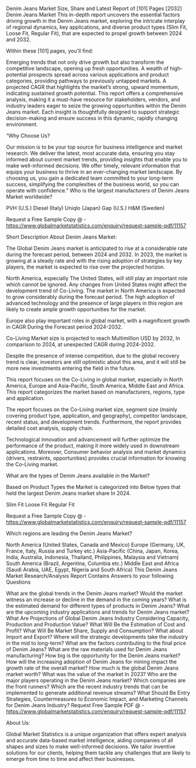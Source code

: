 Denim Jeans Market Size, Share and Latest Report of [101] Pages [2032]
Denim Jeans Market This in-depth report uncovers the essential factors driving growth in the Denim Jeans market, exploring the intricate interplay of regional dynamics, key applications, and diverse product types (Slim Fit, Loose Fit, Regular Fit), that are expected to propel growth between 2024 and 2032.

Within these [101] pages, you'll find:

Emerging trends that not only drive growth but also transform the competitive landscape, opening up fresh opportunities.
A wealth of high-potential prospects spread across various applications and product categories, providing pathways to previously untapped markets.
A projected CAGR that highlights the market’s strong, upward momentum, indicating sustained growth potential.
This report offers a comprehensive analysis, making it a must-have resource for stakeholders, vendors, and industry leaders eager to seize the growing opportunities within the Denim Jeans market. Each insight is thoughtfully designed to support strategic decision-making and ensure success in this dynamic, rapidly changing environment.

“Why Choose Us?

Our mission is to be your top source for business intelligence and market research.
We deliver the latest, most accurate data, ensuring you stay informed about current market trends, providing insights that enable you to make well-informed decisions.
We offer timely, relevant information that equips your business to thrive in an ever-changing market landscape.
By choosing us, you gain a dedicated team committed to your long-term success, simplifying the complexities of the business world, so you can operate with confidence.”
Who is the largest manufacturers of Denim Jeans Market worldwide?

 

PVH (U.S.)
Diesel (Italy)
Uniqlo (Japan)
Gap (U.S.)
H&M (Sweden)
 

Request a Free Sample Copy @ - https://www.globalmarketstatistics.com/enquiry/request-sample-pdf/11157

 

Short Description About Denim Jeans Market:

The Global Denim Jeans market is anticipated to rise at a considerable rate during the forecast period, between 2024 and 2032. In 2023, the market is growing at a steady rate and with the rising adoption of strategies by key players, the market is expected to rise over the projected horizon.

North America, especially The United States, will still play an important role which cannot be ignored. Any changes from United States might affect the development trend of Co-Living. The market in North America is expected to grow considerably during the forecast period. The high adoption of advanced technology and the presence of large players in this region are likely to create ample growth opportunities for the market.

Europe also play important roles in global market, with a magnificent growth in CAGR During the Forecast period 2024-2032.

Co-Living Market size is projected to reach Multimillion USD by 2032, In comparison to 2024, at unexpected CAGR during 2024-2032.

Despite the presence of intense competition, due to the global recovery trend is clear, investors are still optimistic about this area, and it will still be more new investments entering the field in the future.

This report focuses on the Co-Living in global market, especially in North America, Europe and Asia-Pacific, South America, Middle East and Africa. This report categorizes the market based on manufacturers, regions, type and application.

The report focuses on the Co-Living market size, segment size (mainly covering product type, application, and geography), competitor landscape, recent status, and development trends. Furthermore, the report provides detailed cost analysis, supply chain.

Technological innovation and advancement will further optimize the performance of the product, making it more widely used in downstream applications. Moreover, Consumer behavior analysis and market dynamics (drivers, restraints, opportunities) provides crucial information for knowing the Co-Living market.

What are the types of Denim Jeans available in the Market?

Based on Product Types the Market is categorized into Below types that held the largest Denim Jeans market share In 2024.

 

Slim Fit
Loose Fit
Regular Fit
 

Request a Free Sample Copy @ - https://www.globalmarketstatistics.com/enquiry/request-sample-pdf/11157

Which regions are leading the Denim Jeans Market?

North America (United States, Canada and Mexico)
Europe (Germany, UK, France, Italy, Russia and Turkey etc.)
Asia-Pacific (China, Japan, Korea, India, Australia, Indonesia, Thailand, Philippines, Malaysia and Vietnam)
South America (Brazil, Argentina, Columbia etc.)
Middle East and Africa (Saudi Arabia, UAE, Egypt, Nigeria and South Africa)
This Denim Jeans Market Research/Analysis Report Contains Answers to your following Questions

What are the global trends in the Denim Jeans market? Would the market witness an increase or decline in the demand in the coming years?
What is the estimated demand for different types of products in Denim Jeans? What are the upcoming industry applications and trends for Denim Jeans market?
What Are Projections of Global Denim Jeans Industry Considering Capacity, Production and Production Value? What Will Be the Estimation of Cost and Profit? What Will Be Market Share, Supply and Consumption? What about Import and Export?
Where will the strategic developments take the industry in the mid to long-term?
What are the factors contributing to the final price of Denim Jeans? What are the raw materials used for Denim Jeans manufacturing?
How big is the opportunity for the Denim Jeans market? How will the increasing adoption of Denim Jeans for mining impact the growth rate of the overall market?
How much is the global Denim Jeans market worth? What was the value of the market In 2023?
Who are the major players operating in the Denim Jeans market? Which companies are the front runners?
Which are the recent industry trends that can be implemented to generate additional revenue streams?
What Should Be Entry Strategies, Countermeasures to Economic Impact, and Marketing Channels for Denim Jeans Industry?
Request Free Sample PDF @ - https://www.globalmarketstatistics.com/enquiry/request-sample-pdf/11157

About Us:

Global Market Statistics is a unique organization that offers expert analysis and accurate data-based market intelligence, aiding companies of all shapes and sizes to make well-informed decisions. We tailor inventive solutions for our clients, helping them tackle any challenges that are likely to emerge from time to time and affect their businesses.